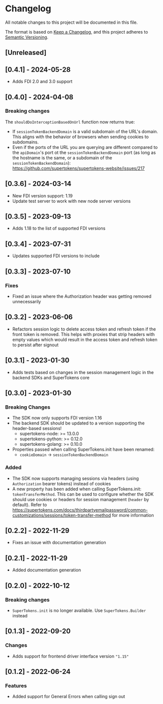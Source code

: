 # Changelog
All notable changes to this project will be documented in this file.

The format is based on [Keep a Changelog](https://keepachangelog.com/en/1.0.0/),
and this project adheres to [Semantic Versioning](https://semver.org/spec/v2.0.0.html).

## [Unreleased]

## [0.4.1] - 2024-05-28

- Adds FDI 2.0 and 3.0 support

## [0.4.0] - 2024-04-08

### Breaking changes

The `shouldDoInterceptionBasedOnUrl` function now returns true: 
- If `sessionTokenBackendDomain` is a valid subdomain of the URL's domain. This aligns with the behavior of browsers when sending cookies to subdomains.
- Even if the ports of the URL you are querying are different compared to the `apiDomain`'s port ot the `sessionTokenBackendDomain` port (as long as the hostname is the same, or a subdomain of the `sessionTokenBackendDomain`): https://github.com/supertokens/supertokens-website/issues/217


## [0.3.6] - 2024-03-14

- New FDI version support: 1.19
- Update test server to work with new node server versions

## [0.3.5] - 2023-09-13

- Adds 1.18 to the list of supported FDI versions

## [0.3.4] - 2023-07-31

- Updates supported FDI versions to include

## [0.3.3] - 2023-07-10

### Fixes

- Fixed an issue where the Authorization header was getting removed unnecessarily

## [0.3.2] - 2023-06-06

- Refactors session logic to delete access token and refresh token if the front token is removed. This helps with proxies that strip headers with empty values which would result in the access token and refresh token to persist after signout

## [0.3.1] - 2023-01-30

- Adds tests based on changes in the session management logic in the backend SDKs and SuperTokens core

## [0.3.0] - 2023-01-30

### Breaking Changes

- The SDK now only supports FDI version 1.16
- The backend SDK should be updated to a version supporting the header-based sessions!
    - supertokens-node: >= 13.0.0
    - supertokens-python: >= 0.12.0
    - supertokens-golang: >= 0.10.0
- Properties passed when calling SuperTokens.init have been renamed:
    - `cookieDomain` -> `sessionTokenBackendDomain`

### Added

- The SDK now supports managing sessions via headers (using `Authorization` bearer tokens) instead of cookies
- A new property has been added when calling SuperTokens.init: `tokenTransferMethod`. This can be used to configure whether the SDK should use cookies or headers for session management (`header` by default). Refer to https://supertokens.com/docs/thirdpartyemailpassword/common-customizations/sessions/token-transfer-method for more information


## [0.2.2] - 2022-11-29

- Fixes an issue with documentation generation

## [0.2.1] - 2022-11-29

- Added documentation generation

## [0.2.0] - 2022-10-12

### Breaking changes

- `SuperTokens.init` is no longer available. Use `SuperTokens.Builder` instead

## [0.1.3] - 2022-09-20

### Changes

- Adds support for frontend driver interface version `"1.15"`

## [0.1.2] - 2022-06-24

### Features

- Added support for General Errors when calling sign out